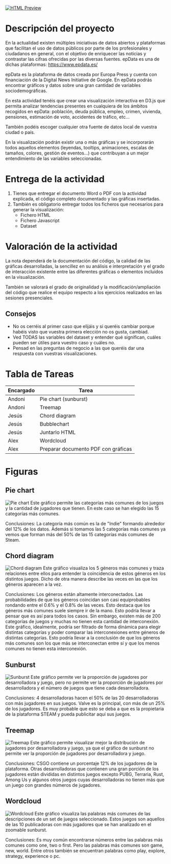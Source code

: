[![HTML Preview](https://img.shields.io/badge/HTML-Preview-brightgreen)](https://html-preview.github.io/?url=https://github.com/AndoniAranguren/HerramientasDeVisualizacionSteam/blob/main/index.html)

# Descripción del proyecto

En la actualidad existen múltiples iniciativas de datos abiertos y plataformas que facilitan el uso de datos públicos por parte de los profesionales y ciudadanos en general, con el objetivo de enriquecer las noticias y contrastar las cifras ofrecidas por las diversas fuentes. epData es una de dichas plataformas: https://www.epdata.es/

epData es la plataforma de datos creada por Europa Press y cuenta con financiación de la Digital News Initiative de Google. En epData podrás encontrar gráficos y datos sobre una gran cantidad de variables sociodemográficas.

En esta actividad tenéis que crear una visualización interactiva en D3.js que permita analizar tendencias presentes en cualquiera de los ámbitos recogidos en epData: población, deuda pública, empleo, crimen, vivienda, pensiones, estimación de voto, accidentes de tráfico, etc…

También podéis escoger cualquier otra fuente de datos local de vuestra ciudad o país.

En la visualización podrán existir una o más gráficas y se incorporarán todos aquellos elementos (leyendas, tooltips, animaciones, escalas de tamaños, colores, gestión de eventos…) que contribuyan a un mejor entendimiento de las variables seleccionadas.

# Entrega de la actividad

1. Tienes que entregar el documento Word o PDF con la actividad explicada, el código completo documentado y las gráficas insertadas. 
2. También es obligatorio entregar todos los ficheros que necesarios para generar la visualización:
   - Fichero HTML
   - Fichero Javascript
   - Dataset 

# Valoración de la actividad

La nota dependerá de la documentación del código, la calidad de las gráficas desarrolladas, la sencillez en su análisis e interpretación y el grado de interacción existente entre las diferentes gráficas o elementos incluidos en la visualización.

También se valorará el grado de originalidad y la modificación/ampliación del código que realice el equipo respecto a los ejercicios realizados en las sesiones presenciales.
## Consejos
- No os cerréis al primer caso que elijáis y si queréis cambiar porque habéis visto que vuestra primera elección no os gusta, cambiad.
- Ved TODAS las variables del dataset y entender qué significan, cuáles pueden ser útiles para vuestro caso y cuáles no.
- Pensad en las preguntas de negocio a las que queréis dar una respuesta con vuestras visualizaciones.

# Tabla de Tareas
| Encargado | Tarea                               |
|-----------|-------------------------------------|
| Andoni    | Pie chart (sunburst)                |
| Andoni    | Treemap                             |
| Jesús     | Chord diagram                       |
| Jesús     | Bubblechart                         |
| Jesús     | Juntarlo HTML                       |
| Alex      | Wordcloud                           |
| Alex      | Preparar documento PDF con gráficas |

# Figuras
## Pie chart
![Pie chart](figures/Piechart.png)
Este gráfico permite las categorías más comunes de los juegos y la cantidad de jugadores que tienen. En este caso se han elegido las 15 categorías más comunes.

Conclusiones: La categoría más común es la de "Indie" formando alrededor del 12% de los datos. Además si tomamos las 5 categorías más comunes ya vemos que forman más del 50% de las 15 categorías más comunes de Steam.

## Chord diagram
![Chord diagram](figures/ChordDiagram.png)
Este gráfico visualiza los 5 géneros más comunes y traza relaciones entre ellos para entender la coincidencia de estos géneros en los distintos juegos. Dicho de otra manera describe las veces en las que los géneros aparecen a la vez.

Conclusiones: Los géneros están altamente interconectados. Las probabilidades de que los géneros coincidan son casi equiprobables rondando entre el 0.6% y el 0.8% de las veces. Esto destaca que los géneros más comunes suele siempre ir de la mano. Esto podría llevar a pensar que es así para todos los casos. Sin embargo, existen más de 200 categorías de juegos y muchas no tienen esta cantidad de interconexión. Este gráfico, idealmente, podría ser filtrado de forma dinámica para elegir distintas categorías y poder comparar las interconexiones entre géneros de distintas categorías. Esto podría llevar a la conclusión de que los géneros más comunes son los que más se interconectan entre sí y que los menos comunes no tienen esta interconexión.


## Sunburst
![Sunburst](figures/Sunburst.jpg)
Este gráfico permite ver la proporción de jugadores por desarrolladora y juego, pero no permite ver la proporción de jugadores por desarrolladora y el número de juegos que tiene cada desarrolladora.

Conclusiones: 4 desarrolladoras hacen el 50% de las 20 desarrolladoras con más jugadores en sus juegos.
Valve es la principal, con más de un 25% de los jugadores. Es muy probable que esto se deba a que es la propietaria de la plataforma STEAM y pueda publicitar aquí sus juegos.

## Treemap
![Treemap](figures/Treemap.JPG)
Este gráfico permite visualizar mejor la distribución de jugadores por desarrolladora y juego, ya que el gráfico de sunburst no permite ver la proporción de jugadores por desarrolladora y juego.

Conclusiones: CSGO contiene un porcentaje 12% de los jugadores de la plataforma. Otras desarrolladoras que contienen una gran porción de los jugadores están divididas en distintos juegos excepto PUBG, Terraria, Rust, Among Us y algunos otros juegos cuyas desarrolladoras no tienen más que un juego con grandes números de jugadores.

## Wordcloud
![Wordcloud](figures/Wordcloud.JPG)
Este gráfico visualiza las palabras más comunes de las descripciones de un set de juegos seleccionado. Estos juegos son aquellos de las 10 publicadoras con más jugadores que se han analizado en el zoomable sunburst.

Conclusiones: Es muy común encontrarse números entre las palabras más comunes como one, two o first. Pero las palabras más comunes son game, new, world. Entre otros también se encuentran palabras como play, explore, strategy, experience o pc.